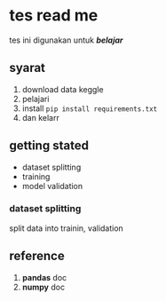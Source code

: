 # tes read me

tes ini digunakan untuk ***belajar***

## syarat
1. download data keggle
2. pelajari
3. install `pip install requirements.txt`
4. dan kelarr

## getting stated

- dataset splitting
- training
- model validation

### dataset splitting

split data into trainin, validation

## reference
1. **pandas** doc
2. **numpy** doc